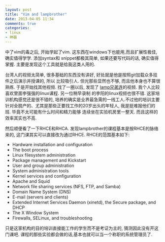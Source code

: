 ```yaml
---
layout: post
title: "Vim and lampbrother"
date: 2013-04-05 11:34
comments: true
categories:
- linux
- 神器
---
```


中了vim的毒之后, 开始学起了vim. 这东西在windows下也能用,而且扩展性极佳, 确实值得学学. 添加syntax和
snippet都极其简单, 如果还要写代码的话, 确实值得掌握. 主要是发现这个工具就是给我这类人用的.

台湾人的视频太简单, 很多基础的东西没有讲好, 好处就是他是按照git加载众多挂件之后演示并授课的, 所以
比较吸引人. 但光那些显然也不够, 而且他本身也不算很熟练. 于是开始找其他视频. 找了一圈以后, 发现了
[lamp兄弟连](http://www.lampbrother.net/)的视频. 我个人比较喜欢里面李强强的linux课程. 另一位稍早录制
的李阳的linux视频也很不错. 这家培训机构感觉还是很不错的, 培养的确实是业界最急需的一线工人.不过他的培训主要
针对全脱产的、尤其是那些正要找工作的20岁出头的年轻人, 我是挺难报他们的班. 毕竟不太可能有什么时间和精力能够
连续坐在实验机房里一整天. 而且这样的效率其实也不高.

然后顺便看了一下RHCE和RHCA. 发现lampbrother的课程基本是按RHCE的脉络来的, 这门课其实可以直接改为通过RHCE.
RHCE的范围基本如下:

* Hardware installation and configuration
* The boot process
* Linux filesystem administration
* Package management and Kickstart
* User and group administration
* System administration tools
* Kernel services and configuration
* Apache and Squid
* Network file sharing services (NFS, FTP, and Samba)
* Domain Name System (DNS)
* E-mail (servers and clients)
* Extended Internet Services Daemon (xinetd), the Secure package, and DHCP
* The X Window System
* Firewalls, SELinux, and troubleshooting

只是这家机构的目的培训直接能工作的学生而不是考证为主的, 猜测因此没有开这门课吧. 课程的那些实验都会做的话,基本也就可以当一个称职的系统管理员了.
